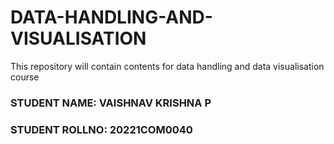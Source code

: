 # DATA-HANDLING-AND-VISUALISATION
This repository will contain contents for data handling and data visualisation course 
### STUDENT NAME: VAISHNAV KRISHNA P
### STUDENT ROLLNO: 20221COM0040
